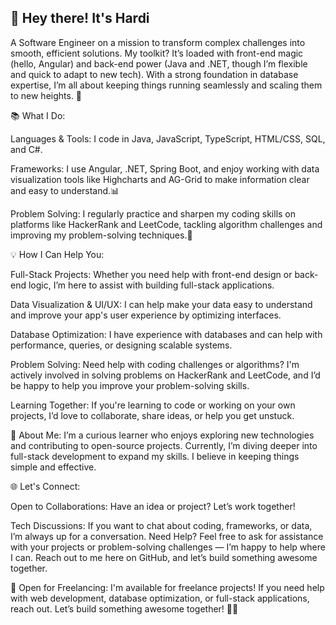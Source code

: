 ## 👋 Hey there! It's Hardi

A Software Engineer on a mission to transform complex challenges into smooth, efficient solutions. My toolkit? It’s loaded with front-end magic (hello, Angular) and back-end power (Java and .NET, though I’m flexible and quick to adapt to new tech). With a strong foundation in database expertise, I’m all about keeping things running seamlessly and scaling them to new heights. 🚀

📚 What I Do:

Languages & Tools: I code in Java, JavaScript, TypeScript, HTML/CSS, SQL, and C#.

Frameworks: I use Angular, .NET, Spring Boot, and enjoy working with data visualization tools like Highcharts and AG-Grid to make information clear and easy to understand.📊

Problem Solving: I regularly practice and sharpen my coding skills on platforms like HackerRank and LeetCode, tackling algorithm challenges and improving my problem-solving techniques.🧠

💡 How I Can Help You:

Full-Stack Projects: Whether you need help with front-end design or back-end logic, I’m here to assist with building full-stack applications.

Data Visualization & UI/UX: I can help make your data easy to understand and improve your app's user experience by optimizing interfaces.

Database Optimization: I have experience with databases and can help with performance, queries, or designing scalable systems.

Problem Solving: Need help with coding challenges or algorithms? I'm actively involved in solving problems on HackerRank and LeetCode, and I’d be happy to help you improve your problem-solving skills.

Learning Together: If you're learning to code or working on your own projects, I’d love to collaborate, share ideas, or help you get unstuck.

🎨 About Me: I’m a curious learner who enjoys exploring new technologies and contributing to open-source projects. Currently, I’m diving deeper into full-stack development to expand my skills. I believe in keeping things simple and effective.

🌐 Let's Connect:

Open to Collaborations: Have an idea or project? Let’s work together!

Tech Discussions: If you want to chat about coding, frameworks, or data, I’m always up for a conversation. Need Help? Feel free to ask for assistance with your projects or problem-solving challenges — I’m happy to help where I can. Reach out to me here on GitHub, and let’s build something awesome together.

💼 Open for Freelancing: I'm available for freelance projects! If you need help with web development, database optimization, or full-stack applications, reach out. Let’s build something awesome together! 👨‍💻
